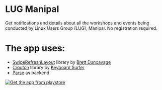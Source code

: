 # LUG Manipal

Get notifications and details about all the workshops and events being conducted by Linux Users Group (LUG), Manipal. No registration required.

The app uses:
==
* [SwipeRefreshLayout](https://github.com/bduncavage/swipetorefresh) library by [Brett Duncavage](https://github.com/bduncavage)
* [Crouton](https://github.com/keyboardsurfer/Crouton) library by [Keyboard Surfer](http://keyboardsurfer.de/projects.html)
* [Parse](http://www.parse.com) as backend

[![Get the app from playstore](https://developer.android.com/images/brand/en_app_rgb_wo_60.png)](https://play.google.com/store/apps/details?id=chipset.lugmnotifier)